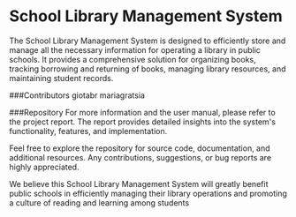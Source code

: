 # School Library Management System
The School Library Management System is designed to efficiently store and manage all the necessary information for operating a library in public schools. It provides a comprehensive solution for organizing books, tracking borrowing and returning of books, managing library resources, and maintaining student records.

###Contributors
giotabr
mariagratsia

###Repository
For more information and the user manual, please refer to the project report. The report provides detailed insights into the system's functionality, features, and implementation.

Feel free to explore the repository for source code, documentation, and additional resources. Any contributions, suggestions, or bug reports are highly appreciated.

We believe this School Library Management System will greatly benefit public schools in efficiently managing their library operations and promoting a culture of reading and learning among students
